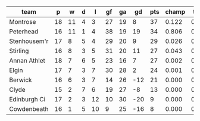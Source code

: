 |     team     | p  | w  | d | l  | gf | ga | gd  | pts | champ | top2  | top3  | top4  |  5-7  | bot4  | bot3  | bot2  |
|--------------|----|----|---|----|----|----|-----|-----|-------|-------|-------|-------|-------|-------|-------|-------|
| Montrose     | 18 | 11 | 4 |  3 | 27 | 19 |   8 |  37 | 0.122 | 0.551 | 0.817 | 0.946 | 0.054 | 0.001 | 0.000 | 0.000|
| Peterhead    | 16 | 11 | 1 |  4 | 38 | 19 |  19 |  34 | 0.806 | 0.950 | 0.988 | 0.998 | 0.002 | 0.000 | 0.000 | 0.000|
| Stenhousem'r | 17 |  8 | 5 |  4 | 29 | 20 |   9 |  29 | 0.026 | 0.190 | 0.450 | 0.752 | 0.247 | 0.018 | 0.002 | 0.000|
| Stirling     | 16 |  8 | 3 |  5 | 31 | 20 |  11 |  27 | 0.043 | 0.267 | 0.569 | 0.818 | 0.181 | 0.010 | 0.001 | 0.000|
| Annan Athlet | 18 |  7 | 6 |  5 | 23 | 16 |   7 |  27 | 0.002 | 0.026 | 0.106 | 0.276 | 0.703 | 0.117 | 0.021 | 0.001|
| Elgin        | 17 |  7 | 3 |  7 | 30 | 28 |   2 |  24 | 0.001 | 0.015 | 0.065 | 0.184 | 0.774 | 0.198 | 0.043 | 0.003|
| Berwick      | 16 |  6 | 3 |  7 | 14 | 26 | -12 |  21 | 0.000 | 0.001 | 0.005 | 0.023 | 0.698 | 0.739 | 0.279 | 0.044|
| Clyde        | 15 |  2 | 7 |  6 | 19 | 27 |  -8 |  13 | 0.000 | 0.000 | 0.001 | 0.003 | 0.302 | 0.921 | 0.695 | 0.183|
| Edinburgh Ci | 17 |  2 | 3 | 12 | 10 | 30 | -20 |   9 | 0.000 | 0.000 | 0.000 | 0.000 | 0.014 | 0.999 | 0.986 | 0.909|
| Cowdenbeath  | 16 |  1 | 5 | 10 |  9 | 25 | -16 |   8 | 0.000 | 0.000 | 0.000 | 0.000 | 0.026 | 0.997 | 0.974 | 0.860|
